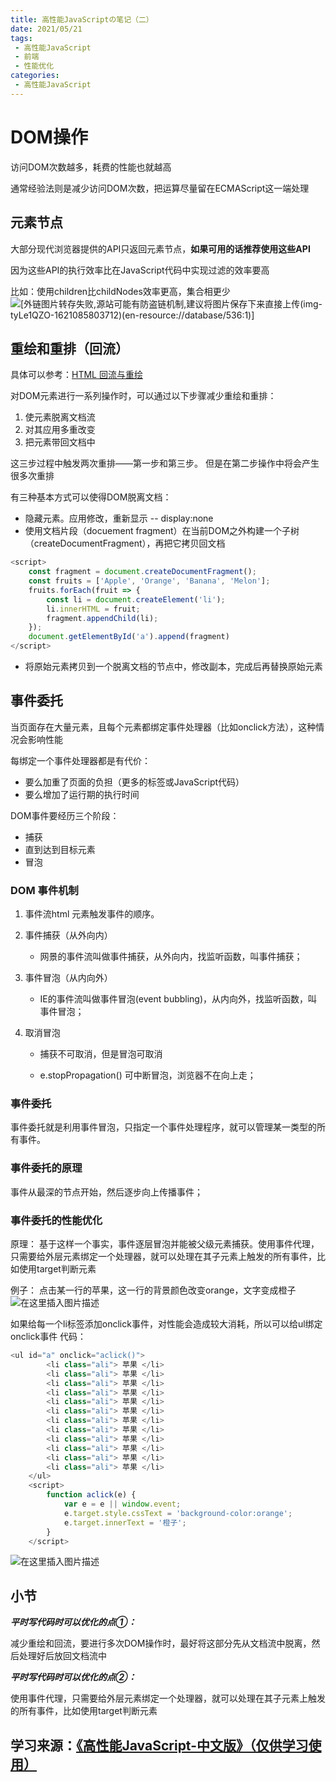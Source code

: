 ```yaml
---
title: 高性能JavaScriptの笔记（二）
date: 2021/05/21
tags:
 - 高性能JavaScript
 - 前端
 - 性能优化
categories:
 - 高性能JavaScript
---
```


# DOM操作
访问DOM次数越多，耗费的性能也就越高

通常经验法则是减少访问DOM次数，把运算尽量留在ECMAScript这一端处理

## 元素节点
大部分现代浏览器提供的API只返回元素节点，**如果可用的话推荐使用这些API**

因为这些API的执行效率比在JavaScript代码中实现过滤的效率要高

比如：使用children比childNodes效率更高，集合相更少
![\[外链图片转存失败,源站可能有防盗链机制,建议将图片保存下来直接上传(img-tyLe1QZO-1621085803712)(en-resource://database/536:1)\]](https://p3-juejin.byteimg.com/tos-cn-i-k3u1fbpfcp/121e100862334261a414034f7caa93c0~tplv-k3u1fbpfcp-zoom-1.image)



## 重绘和重排（回流）
具体可以参考：[HTML 回流与重绘](https://xie.infoq.cn/article/a8bedc099254cbe20757032bc)

对DOM元素进行一系列操作时，可以通过以下步骤减少重绘和重排：
1. 使元素脱离文档流
2. 对其应用多重改变
3. 把元素带回文档中

这三步过程中触发两次重排——第一步和第三步。  但是在第二步操作中将会产生很多次重排

有三种基本方式可以使得DOM脱离文档：
* 隐藏元素。应用修改，重新显示 -- display:none
* 使用文档片段（docuement fragment）在当前DOM之外构建一个子树（createDocumentFragment），再把它拷贝回文档
```javascript
<script>
    const fragment = document.createDocumentFragment();
    const fruits = ['Apple', 'Orange', 'Banana', 'Melon'];
    fruits.forEach(fruit => {
        const li = document.createElement('li');
        li.innerHTML = fruit;
        fragment.appendChild(li);
    });
    document.getElementById('a').append(fragment)
</script>
```
* 将原始元素拷贝到一个脱离文档的节点中，修改副本，完成后再替换原始元素


## 事件委托
当页面存在大量元素，且每个元素都绑定事件处理器（比如onclick方法），这种情况会影响性能

每绑定一个事件处理器都是有代价：
* 要么加重了页面的负担（更多的标签或JavaScript代码）
* 要么增加了运行期的执行时间

DOM事件要经历三个阶段：
* 捕获
* 直到达到目标元素
* 冒泡


### DOM 事件机制
1. 事件流html 元素触发事件的顺序。
2. 事件捕获（从外向内）

	* 网景的事件流叫做事件捕获，从外向内，找监听函数，叫事件捕获；

3. 事件冒泡（从内向外）

	* IE的事件流叫做事件冒泡(event bubbling)，从内向外，找监听函数，叫事件冒泡；

4. 取消冒泡

	*  捕获不可取消，但是冒泡可取消

	*  e.stopPropagation() 可中断冒泡，浏览器不在向上走；


### 事件委托
事件委托就是利用事件冒泡，只指定一个事件处理程序，就可以管理某一类型的所有事件。

### 事件委托的原理
事件从最深的节点开始，然后逐步向上传播事件；

### 事件委托的性能优化

原理： 基于这样一个事实，事件逐层冒泡并能被父级元素捕获。使用事件代理，只需要给外层元素绑定一个处理器，就可以处理在其子元素上触发的所有事件，比如使用target判断元素

例子：
点击某一行的苹果，这一行的背景颜色改变orange，文字变成橙子
![在这里插入图片描述](https://p3-juejin.byteimg.com/tos-cn-i-k3u1fbpfcp/0943a3e022b24882b0e23b80ad41692d~tplv-k3u1fbpfcp-zoom-1.image)


如果给每一个li标签添加onclick事件，对性能会造成较大消耗，所以可以给ul绑定onclick事件
代码：
```javascript
<ul id="a" onclick="aclick()">
        <li class="ali"> 苹果 </li>
        <li class="ali"> 苹果 </li>
        <li class="ali"> 苹果 </li>
        <li class="ali"> 苹果 </li>
        <li class="ali"> 苹果 </li>
        <li class="ali"> 苹果 </li>
        <li class="ali"> 苹果 </li>
        <li class="ali"> 苹果 </li>
        <li class="ali"> 苹果 </li>
        <li class="ali"> 苹果 </li>
        <li class="ali"> 苹果 </li>
        <li class="ali"> 苹果 </li>
    </ul>
    <script>
        function aclick(e) {
            var e = e || window.event;
            e.target.style.cssText = 'background-color:orange';
            e.target.innerText = '橙子';
        }
    </script>
```
![在这里插入图片描述](https://p3-juejin.byteimg.com/tos-cn-i-k3u1fbpfcp/f6aa00a70b974619bd0e86434a47e18e~tplv-k3u1fbpfcp-zoom-1.image)

## 小节
***平时写代码时可以优化的点①：***

减少重绘和回流，要进行多次DOM操作时，最好将这部分先从文档流中脱离，然后处理好后放回文档流中

***平时写代码时可以优化的点②：***

使用事件代理，只需要给外层元素绑定一个处理器，就可以处理在其子元素上触发的所有事件，比如使用target判断元素



## 学习来源：[《高性能JavaScript-中文版》（仅供学习使用）](https://gitee.com/wzcjovand/high_performance_javascript)